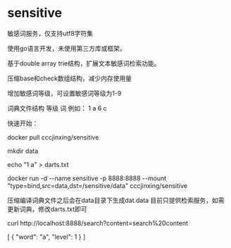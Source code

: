 # sensitive
敏感词服务，仅支持utf8字符集

使用go语言开发，未使用第三方库或框架。

基于double array trie结构，扩展文本敏感词检索功能。

压缩base和check数组结构，减少内存使用量

增加敏感词等级，可设置敏感词等级为1-9

词典文件结构
等级 词
例如：
1 a
6 c

快速开始：

  docker pull cccjinxing/sensitive
  
  mkdir data
  
  echo "1 a" > darts.txt
  
  docker run -d --name sensitive -p 8888:8888 --mount "type=bind,src=data,dst=/sensitive/data" cccjinxing/sensitive
  
  压缩编译词典文件之后会在data目录下生成dat.data
  目前只提供检索服务，如需更新词典，修改darts.txt即可
  
  curl http://localhost:8888/search?content=search%20content
  
  [
    {
        "word": "a",
        "level": 1
    }
  ]

